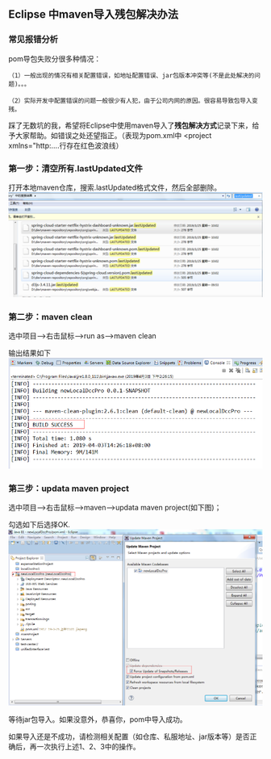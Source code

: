 ## Eclipse 中maven导入残包解决办法

###  常见报错分析

pom导包失败分很多种情况：

	（1）一般出现的情况有相关配置错误，如地址配置错误、jar包版本冲突等(不是此处解决的问题)。。。
	
	（2）实际开发中配置错误的问题一般很少有人犯，由于公司内网的原因。很容易导致包导入变残。

踩了无数坑的我，希望将Eclipse中使用maven导入了**残包解决方式**记录下来，给予大家帮助。如错误之处还望指正。（表现为pom.xml中 <project xmlns="http:....行存在红色波浪线）

### 第一步：清空所有.lastUpdated文件

打开本地maven仓库，搜索.lastUpdated格式文件，然后全部删除。
![Alt text](./images/last.PNG)

### 第二步：maven clean

选中项目-->右击鼠标-->run as-->maven clean

输出结果如下
![Alt text](./images/clean.PNG)

### 第三步：updata maven project

选中项目-->右击鼠标-->maven-->updata maven project(如下图)；

勾选如下后选择OK.
![Alt text](./images/pom.PNG)

等待jar包导入。如果没意外，恭喜你，pom中导入成功。

如果导入还是不成功，请检测相关配置（如仓库、私服地址、jar版本等）是否正确后，再一次执行上述1、2、3中的操作。

